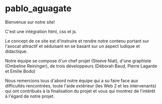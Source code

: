 # pablo_aguagate

Bienvenue sur notre site!

C'est une intégration html, css et js.

Le concept de ce site est d'instruire et  rendre notre contenu portant sur l'avocat attractif et séduisant en se basant sur un aspect ludique et didactique.

Notre équipe se compose d'un chef projet (Steeve Niat), d'une graphiste (Ombeline Reininger), de trois développeurs (Déborah Baud, Pierre Lagarde et Emilie Bodo)

Nous remercions tous d'abord notre équipe qui a su faire face aux difficultés rencontrées, toute l'aide extérieur (les Web 2 et les intervenants) qui ont contribués à la finalisation du projet et vous qui montrez de l'intérêt à l'égard de notre projet.
